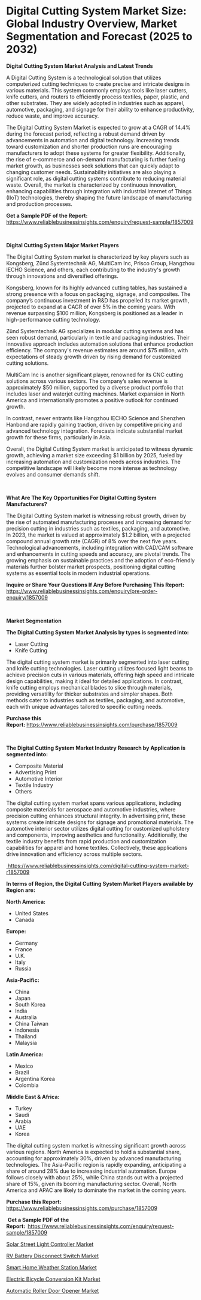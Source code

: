<p><h1>Digital Cutting System Market Size: Global Industry Overview, Market Segmentation and Forecast (2025 to 2032)</h1></p><p><strong>Digital Cutting System Market Analysis and Latest Trends</strong></p>
<p><p>A Digital Cutting System is a technological solution that utilizes computerized cutting techniques to create precise and intricate designs in various materials. This system commonly employs tools like laser cutters, knife cutters, and routers to efficiently process textiles, paper, plastic, and other substrates. They are widely adopted in industries such as apparel, automotive, packaging, and signage for their ability to enhance productivity, reduce waste, and improve accuracy.</p><p>The Digital Cutting System Market is expected to grow at a CAGR of 14.4% during the forecast period, reflecting a robust demand driven by advancements in automation and digital technology. Increasing trends toward customization and shorter production runs are encouraging manufacturers to adopt these systems for greater flexibility. Additionally, the rise of e-commerce and on-demand manufacturing is further fueling market growth, as businesses seek solutions that can quickly adapt to changing customer needs. Sustainability initiatives are also playing a significant role, as digital cutting systems contribute to reducing material waste. Overall, the market is characterized by continuous innovation, enhancing capabilities through integration with industrial Internet of Things (IIoT) technologies, thereby shaping the future landscape of manufacturing and production processes.</p></p>
<p><strong>Get a Sample PDF of the Report:&nbsp;</strong> <a href="https://www.reliablebusinessinsights.com/enquiry/request-sample/1857009?utm_campaign=75&utm_medium=2&utm_source=Github&utm_content=ia&utm_term=19022025&utm_id=digital-cutting-system">https://www.reliablebusinessinsights.com/enquiry/request-sample/1857009</a></p>
<p>&nbsp;</p>
<p><strong>Digital Cutting System Major Market Players</strong></p>
<p><p>The Digital Cutting System market is characterized by key players such as Kongsberg, Zünd Systemtechnik AG, MultiCam Inc, Prisco Group, Hangzhou IECHO Science, and others, each contributing to the industry's growth through innovations and diversified offerings.</p><p>Kongsberg, known for its highly advanced cutting tables, has sustained a strong presence with a focus on packaging, signage, and composites. The company’s continuous investment in R&D has propelled its market growth, projected to expand at a CAGR of over 5% in the coming years. With revenue surpassing $100 million, Kongsberg is positioned as a leader in high-performance cutting technology.</p><p>Zünd Systemtechnik AG specializes in modular cutting systems and has seen robust demand, particularly in textile and packaging industries. Their innovative approach includes automation solutions that enhance production efficiency. The company's revenue estimates are around $75 million, with expectations of steady growth driven by rising demand for customized cutting solutions.</p><p>MultiCam Inc is another significant player, renowned for its CNC cutting solutions across various sectors. The company’s sales revenue is approximately $50 million, supported by a diverse product portfolio that includes laser and waterjet cutting machines. Market expansion in North America and internationally promotes a positive outlook for continued growth.</p><p>In contrast, newer entrants like Hangzhou IECHO Science and Shenzhen Hanbond are rapidly gaining traction, driven by competitive pricing and advanced technology integration. Forecasts indicate substantial market growth for these firms, particularly in Asia.</p><p>Overall, the Digital Cutting System market is anticipated to witness dynamic growth, achieving a market size exceeding $1 billion by 2025, fueled by increasing automation and customization needs across industries. The competitive landscape will likely become more intense as technology evolves and consumer demands shift.</p></p>
<p>&nbsp;</p>
<p><strong>What Are The Key Opportunities For Digital Cutting System Manufacturers?</strong></p>
<p><p>The Digital Cutting System market is witnessing robust growth, driven by the rise of automated manufacturing processes and increasing demand for precision cutting in industries such as textiles, packaging, and automotive. In 2023, the market is valued at approximately $1.2 billion, with a projected compound annual growth rate (CAGR) of 8% over the next five years. Technological advancements, including integration with CAD/CAM software and enhancements in cutting speeds and accuracy, are pivotal trends. The growing emphasis on sustainable practices and the adoption of eco-friendly materials further bolster market prospects, positioning digital cutting systems as essential tools in modern industrial operations.</p></p>
<p><strong>Inquire or Share Your Questions If Any Before Purchasing This Report:</strong> <a href="https://www.reliablebusinessinsights.com/enquiry/pre-order-enquiry/1857009?utm_campaign=75&utm_medium=2&utm_source=Github&utm_content=ia&utm_term=19022025&utm_id=digital-cutting-system">https://www.reliablebusinessinsights.com/enquiry/pre-order-enquiry/1857009</a></p>
<p>&nbsp;</p>
<p><strong>Market Segmentation</strong></p>
<p><strong>The Digital Cutting System Market Analysis by types is segmented into:</strong></p>
<p><ul><li>Laser Cutting</li><li>Knife Cutting</li></ul></p>
<p><p>The digital cutting system market is primarily segmented into laser cutting and knife cutting technologies. Laser cutting utilizes focused light beams to achieve precision cuts in various materials, offering high speed and intricate design capabilities, making it ideal for detailed applications. In contrast, knife cutting employs mechanical blades to slice through materials, providing versatility for thicker substrates and simpler shapes. Both methods cater to industries such as textiles, packaging, and automotive, each with unique advantages tailored to specific cutting needs.</p></p>
<p><strong>Purchase this Report:&nbsp;</strong><a href="https://www.reliablebusinessinsights.com/purchase/1857009?utm_campaign=75&utm_medium=2&utm_source=Github&utm_content=ia&utm_term=19022025&utm_id=digital-cutting-system">https://www.reliablebusinessinsights.com/purchase/1857009</a></p>
<p>&nbsp;</p>
<p><strong>The Digital Cutting System Market Industry Research by Application is segmented into:</strong></p>
<p><ul><li>Composite Material</li><li>Advertising Print</li><li>Automotive Interior</li><li>Textile Industry</li><li>Others</li></ul></p>
<p><p>The digital cutting system market spans various applications, including composite materials for aerospace and automotive industries, where precision cutting enhances structural integrity. In advertising print, these systems create intricate designs for signage and promotional materials. The automotive interior sector utilizes digital cutting for customized upholstery and components, improving aesthetics and functionality. Additionally, the textile industry benefits from rapid production and customization capabilities for apparel and home textiles. Collectively, these applications drive innovation and efficiency across multiple sectors.</p></p>
<p><a href="https://www.reliablebusinessinsights.com/digital-cutting-system-market-r1857009?utm_campaign=75&utm_medium=2&utm_source=Github&utm_content=ia&utm_term=19022025&utm_id=digital-cutting-system">&nbsp;https://www.reliablebusinessinsights.com/digital-cutting-system-market-r1857009</a></p>
<p><strong>In terms of Region, the Digital Cutting System Market Players available by Region are:</strong></p>
<p>
    <p> <strong> North America: </strong>
        <ul>
            <li>United States</li>
            <li>Canada</li>
        </ul>
        </p> 
    <p> <strong> Europe: </strong>
        <ul>
            <li>Germany</li>
            <li>France</li>
            <li>U.K.</li>
            <li>Italy</li>
            <li>Russia</li>
        </ul>
        </p> 
    <p> <strong> Asia-Pacific: </strong>
        <ul>
            <li>China</li>
            <li>Japan</li>
            <li>South Korea</li>
            <li>India</li>
            <li>Australia</li>
            <li>China Taiwan</li>
            <li>Indonesia</li>
            <li>Thailand</li>
            <li>Malaysia</li>
        </ul>
        </p> 
    <p> <strong> Latin America: </strong>
        <ul>
            <li>Mexico</li>
            <li>Brazil</li>
            <li>Argentina Korea</li>
            <li>Colombia</li>
        </ul>
        </p> 
    <p> <strong> Middle East & Africa: </strong>
        <ul>
            <li>Turkey</li>
            <li>Saudi</li>
            <li>Arabia</li>
            <li>UAE</li>
            <li>Korea</li>
        </ul>
    </p>
    </p>
<p><p>The digital cutting system market is witnessing significant growth across various regions. North America is expected to hold a substantial share, accounting for approximately 30%, driven by advanced manufacturing technologies. The Asia-Pacific region is rapidly expanding, anticipating a share of around 28% due to increasing industrial automation. Europe follows closely with about 25%, while China stands out with a projected share of 15%, given its booming manufacturing sector. Overall, North America and APAC are likely to dominate the market in the coming years.</p></p>
<p><strong>Purchase this Report: </strong><a href="https://www.reliablebusinessinsights.com/purchase/1857009?utm_campaign=75&utm_medium=2&utm_source=Github&utm_content=ia&utm_term=19022025&utm_id=digital-cutting-system">https://www.reliablebusinessinsights.com/purchase/1857009</a></p>
<p>&nbsp;<strong>Get a Sample PDF of the Report:&nbsp;&nbsp;</strong><a href="https://www.reliablebusinessinsights.com/enquiry/request-sample/1857009?utm_campaign=75&utm_medium=2&utm_source=Github&utm_content=ia&utm_term=19022025&utm_id=digital-cutting-system">https://www.reliablebusinessinsights.com/enquiry/request-sample/1857009</a></p>
<p><strong></strong></p>
<p><p><a href="https://github.com/vassihucz/Market-Research-Report-List-1/blob/main/solar-street-light-controller-market.md?utm_campaign=75&utm_medium=2&utm_source=Github&utm_content=ia&utm_term=19022025&utm_id=digital-cutting-system">Solar Street Light Controller Market</a></p><p><a href="https://github.com/dibesnayee/Market-Research-Report-List-1/blob/main/rv-battery-disconnect-switch-market.md?utm_campaign=75&utm_medium=2&utm_source=Github&utm_content=ia&utm_term=19022025&utm_id=digital-cutting-system">RV Battery Disconnect Switch Market</a></p><p><a href="https://github.com/denbelnmer50/Market-Research-Report-List-1/blob/main/smart-home-weather-station-market.md?utm_campaign=75&utm_medium=2&utm_source=Github&utm_content=ia&utm_term=19022025&utm_id=digital-cutting-system">Smart Home Weather Station Market</a></p><p><a href="https://github.com/krulicfidura/Market-Research-Report-List-1/blob/main/electric-bicycle-conversion-kit-market.md?utm_campaign=75&utm_medium=2&utm_source=Github&utm_content=ia&utm_term=19022025&utm_id=digital-cutting-system">Electric Bicycle Conversion Kit Market</a></p><p><a href="https://github.com/rotencohen7j/Market-Research-Report-List-1/blob/main/automatic-roller-door-opener-market.md?utm_campaign=75&utm_medium=2&utm_source=Github&utm_content=ia&utm_term=19022025&utm_id=digital-cutting-system">Automatic Roller Door Opener Market</a></p></p>